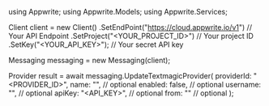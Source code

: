 using Appwrite;
using Appwrite.Models;
using Appwrite.Services;

Client client = new Client()
    .SetEndPoint("https://cloud.appwrite.io/v1") // Your API Endpoint
    .SetProject("&lt;YOUR_PROJECT_ID&gt;") // Your project ID
    .SetKey("&lt;YOUR_API_KEY&gt;"); // Your secret API key

Messaging messaging = new Messaging(client);

Provider result = await messaging.UpdateTextmagicProvider(
    providerId: "<PROVIDER_ID>",
    name: "<NAME>", // optional
    enabled: false, // optional
    username: "<USERNAME>", // optional
    apiKey: "<API_KEY>", // optional
    from: "<FROM>" // optional
);